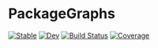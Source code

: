 # PackageGraphs

[![Stable](https://img.shields.io/badge/docs-stable-blue.svg)](https://LilithHafner.github.io/PackageGraphs.jl/stable/)
[![Dev](https://img.shields.io/badge/docs-dev-blue.svg)](https://LilithHafner.github.io/PackageGraphs.jl/dev/)
[![Build Status](https://github.com/LilithHafner/PackageGraphs.jl/actions/workflows/CI.yml/badge.svg?branch=main)](https://github.com/LilithHafner/PackageGraphs.jl/actions/workflows/CI.yml?query=branch%3Amain)
[![Coverage](https://codecov.io/gh/LilithHafner/PackageGraphs.jl/branch/main/graph/badge.svg)](https://codecov.io/gh/LilithHafner/PackageGraphs.jl)
